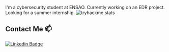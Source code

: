 I'm a cybersecurity student at ENSAO.
Currently working on an EDR project.
Looking for a summer internship.
![tryhackme stats](https://raw.githubusercontent.com/Ily455/Ily455/master/assets/thm_propic.png)

## Contact Me 📫

[![Linkedin Badge](https://img.shields.io/twitter/url?color=lightblue&label=Ilyass%20Elannid&logo=linkedin&logoColor=lightblue&style=for-the-badge&url=https%3A%2F%2Fwww.linkedin.com%2Fin%2Filyass-elannid)](https://www.linkedin.com/in/ilyass-elannid/)
